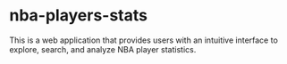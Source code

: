 # nba-players-stats
This is a web application that provides users with an intuitive interface to explore, search, and analyze NBA player statistics.

